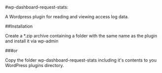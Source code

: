#wp-dashboard-request-stats:

A Wordpress plugin for reading and viewing access log data.


##Installation

Create a *.zip archive containing a folder with the same name as the plugin and
install it via wp-admin

###or

Copy the folder wp-dashboard-request-stats including it's contents to you WordPress plugins directory.
